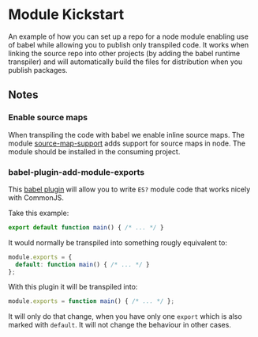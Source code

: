 # Module Kickstart

An example of how you can set up a repo for a node module enabling use of babel
while allowing you to publish only transpiled code. It works when linking the
source repo into other projects (by adding the babel runtime transpiler) and
will automatically build the files for distribution when you publish packages.

## Notes

### Enable source maps

When transpiling the code with babel we enable inline source maps. The module
[source-map-support](https://github.com/evanw/node-source-map-support) adds
support for source maps in node. The module should be installed in the consuming
project.

### babel-plugin-add-module-exports

This
[babel plugin](https://www.npmjs.com/package/babel-plugin-add-module-exports)
will allow you to write `ES?` module code that works nicely with CommonJS.

Take this example:

```js
export default function main() { /* ... */ }
```

It would normally be transpiled into something rougly equivalent to:

```js
module.exports = {
  default: function main() { /* ... */ }
};
```

With this plugin it will be transpiled into:

```js
module.exports = function main() { /* ... */ };
```

It will only do that change, when you have only one `export` which is also
marked with `default`. It will not change the behaviour in other cases.
